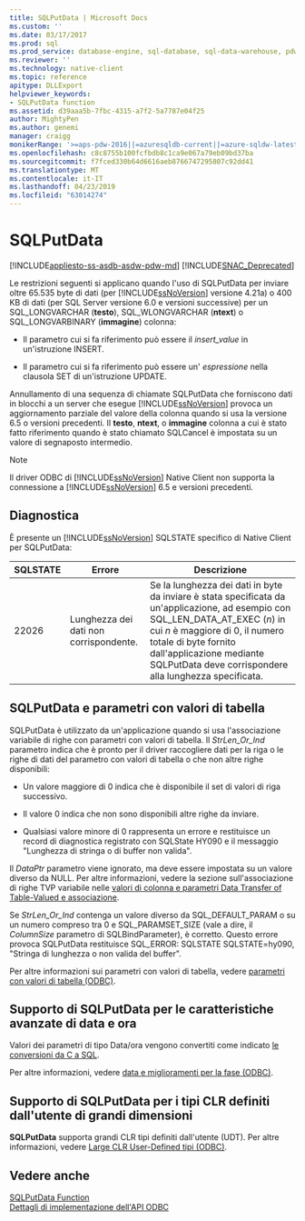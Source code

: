 ```yaml
---
title: SQLPutData | Microsoft Docs
ms.custom: ''
ms.date: 03/17/2017
ms.prod: sql
ms.prod_service: database-engine, sql-database, sql-data-warehouse, pdw
ms.reviewer: ''
ms.technology: native-client
ms.topic: reference
apitype: DLLExport
helpviewer_keywords:
- SQLPutData function
ms.assetid: d39aaa5b-7fbc-4315-a7f2-5a7787e04f25
author: MightyPen
ms.author: genemi
manager: craigg
monikerRange: '>=aps-pdw-2016||=azuresqldb-current||=azure-sqldw-latest||>=sql-server-2016||=sqlallproducts-allversions||>=sql-server-linux-2017||=azuresqldb-mi-current'
ms.openlocfilehash: c8c8755b100fcfbdb8c1ca9e067a79eb09bd37ba
ms.sourcegitcommit: f7fced330b64d6616aeb8766747295807c92dd41
ms.translationtype: MT
ms.contentlocale: it-IT
ms.lasthandoff: 04/23/2019
ms.locfileid: "63014274"
---
```

# <a name="sqlputdata"></a>SQLPutData
[!INCLUDE[appliesto-ss-asdb-asdw-pdw-md](../../includes/appliesto-ss-asdb-asdw-pdw-md.md)]
[!INCLUDE[SNAC_Deprecated](../../includes/snac-deprecated.md)]

  Le restrizioni seguenti si applicano quando l'uso di SQLPutData per inviare oltre 65.535 byte di dati (per [!INCLUDE[ssNoVersion](../../includes/ssnoversion-md.md)] versione 4.21a) o 400 KB di dati (per SQL Server versione 6.0 e versioni successive) per un SQL_LONGVARCHAR (**testo**), SQL_WLONGVARCHAR (**ntext**) o SQL_LONGVARBINARY (**immagine**) colonna:  
  
-   Il parametro cui si fa riferimento può essere il *insert_value* in un'istruzione INSERT.  
  
-   Il parametro cui si fa riferimento può essere un' *espressione* nella clausola SET di un'istruzione UPDATE.  
  
 Annullamento di una sequenza di chiamate SQLPutData che forniscono dati in blocchi a un server che esegue [!INCLUDE[ssNoVersion](../../includes/ssnoversion-md.md)] provoca un aggiornamento parziale del valore della colonna quando si usa la versione 6.5 o versioni precedenti. Il **testo**, **ntext**, o **immagine** colonna a cui è stato fatto riferimento quando è stato chiamato SQLCancel è impostata su un valore di segnaposto intermedio.  
  
> [!NOTE]  
>  Il driver ODBC di [!INCLUDE[ssNoVersion](../../includes/ssnoversion-md.md)] Native Client non supporta la connessione a [!INCLUDE[ssNoVersion](../../includes/ssnoversion-md.md)] 6.5 e versioni precedenti.  
  
## <a name="diagnostics"></a>Diagnostica  
 È presente un [!INCLUDE[ssNoVersion](../../includes/ssnoversion-md.md)] SQLSTATE specifico di Native Client per SQLPutData:  
  
|SQLSTATE|Errore|Descrizione|  
|--------------|-----------|-----------------|  
|22026|Lunghezza dei dati non corrispondente.|Se la lunghezza dei dati in byte da inviare è stata specificata da un'applicazione, ad esempio con SQL_LEN_DATA_AT_EXEC (*n*) in cui *n* è maggiore di 0, il numero totale di byte fornito dall'applicazione mediante SQLPutData deve corrispondere alla lunghezza specificata.|  
  
## <a name="sqlputdata-and-table-valued-parameters"></a>SQLPutData e parametri con valori di tabella  
 SQLPutData è utilizzato da un'applicazione quando si usa l'associazione variabile di righe con parametri con valori di tabella. Il *StrLen_Or_Ind* parametro indica che è pronto per il driver raccogliere dati per la riga o le righe di dati del parametro con valori di tabella o che non altre righe disponibili:  
  
-   Un valore maggiore di 0 indica che è disponibile il set di valori di riga successivo.  
  
-   Il valore 0 indica che non sono disponibili altre righe da inviare.  
  
-   Qualsiasi valore minore di 0 rappresenta un errore e restituisce un record di diagnostica registrato con SQLState HY090 e il messaggio "Lunghezza di stringa o di buffer non valida".  
  
 Il *DataPtr* parametro viene ignorato, ma deve essere impostata su un valore diverso da NULL. Per altre informazioni, vedere la sezione sull'associazione di righe TVP variabile nelle [valori di colonna e parametri Data Transfer of Table-Valued e associazione](../../relational-databases/native-client-odbc-table-valued-parameters/binding-and-data-transfer-of-table-valued-parameters-and-column-values.md).  
  
 Se *StrLen_Or_Ind* contenga un valore diverso da SQL_DEFAULT_PARAM o su un numero compreso tra 0 e SQL_PARAMSET_SIZE (vale a dire, il *ColumnSize* parametro di SQLBindParameter), è corretto. Questo errore provoca SQLPutData restituisce SQL_ERROR: SQLSTATE SQLSTATE=hy090, "Stringa di lunghezza o non valida del buffer".  
  
 Per altre informazioni sui parametri con valori di tabella, vedere [parametri con valori di tabella &#40;ODBC&#41;](../../relational-databases/native-client-odbc-table-valued-parameters/table-valued-parameters-odbc.md).  
  
## <a name="sqlputdata-support-for-enhanced-date-and-time-features"></a>Supporto di SQLPutData per le caratteristiche avanzate di data e ora  
 Valori dei parametri di tipo Data/ora vengono convertiti come indicato [le conversioni da C a SQL](../../relational-databases/native-client-odbc-date-time/datetime-data-type-conversions-from-c-to-sql.md).  
  
 Per altre informazioni, vedere [data e miglioramenti per la fase &#40;ODBC&#41;](../../relational-databases/native-client-odbc-date-time/date-and-time-improvements-odbc.md).  
  
## <a name="sqlputdata-support-for-large-clr-udts"></a>Supporto di SQLPutData per i tipi CLR definiti dall'utente di grandi dimensioni  
 **SQLPutData** supporta grandi CLR tipi definiti dall'utente (UDT). Per altre informazioni, vedere [Large CLR User-Defined tipi &#40;ODBC&#41;](../../relational-databases/native-client/odbc/large-clr-user-defined-types-odbc.md).  
  
## <a name="see-also"></a>Vedere anche  
 [SQLPutData Function](https://go.microsoft.com/fwlink/?LinkId=59365)   
 [Dettagli di implementazione dell'API ODBC](../../relational-databases/native-client-odbc-api/odbc-api-implementation-details.md)  
  
  
